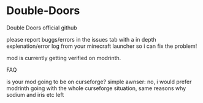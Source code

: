 # Double-Doors
Double Doors official github

please report buggs/errors in the issues tab with a in depth explenation/error log from your minecraft launcher so i can fix the problem!

mod is currently getting verified on modrinth.

FAQ

is your mod going to be on curseforge?
simple awnser: no, i would prefer modrinth going with the whole curseforge situation, same reasons why sodium and iris etc left
